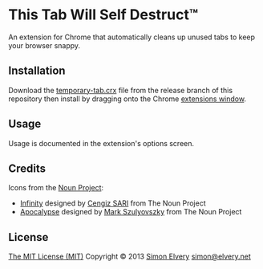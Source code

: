 This Tab Will Self Destruct™
============================

An extension for Chrome that automatically cleans up unused tabs to keep your 
browser snappy.

Installation
------------
Download the [temporary-tab.crx](https://github.com/drzax/chrome-temporary-tabs/blob/release/temporary-tab.crx?raw=true) file from the release 
branch of this repository then install by dragging onto the Chrome <a href="chrome://extensions">extensions window</a>.

Usage
-----
Usage is documented in the extension's options screen.
	
Credits
-------
Icons from the [Noun Project](http://thenounproject.com/): 
- [Infinity](http://thenounproject.com/noun/infinity/#icon-No9992) designed by [Cengiz SARI](http://thenounproject.com/cengizsari) from The Noun Project
- [Apocalypse](http://thenounproject.com/noun/apocalypse/#icon-No9383) designed by [Mark Szulyovszky](http://thenounproject.com/markszulyovszky) from The Noun Project

License
-------
[The MIT License (MIT)](http://drzax.mit-license.org/)
Copyright © 2013 [Simon Elvery](http://elvery.net) <simon@elvery.net>
